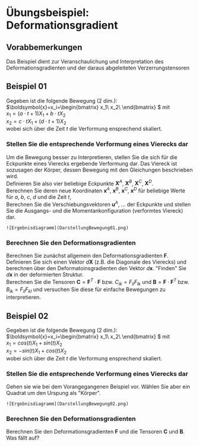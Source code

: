 # Übungsbeispiel: Deformationsgradient

## Vorabbemerkungen
Das Beispiel dient zur Veranschaulichung und Interpretation des Deformationsgradienten und der daraus abgeleiteten Verzerrungstensoren

## Beispiel 01
Gegeben ist die folgende Bewegung (2 dim.):  
$\boldsymbol{x}=x_i=\begin{bmatrix}
x_1\\
x_2\\
\end{bmatrix} $ mit  
${x}_1=(a\cdot t+1)X_1+b\cdot t X_2$  
${x}_2=c\cdot t X_1+(d\cdot t+1) X_2$  
wobei sich über die Zeit $t$ die Verformung ensprechend skaliert. 

### Stellen Sie die entsprechende Verformung eines Vierecks dar
Um die Bewegung besser zu Interpretieren, stellen Sie die sich für die Eckpunkte eines Vierecks ergebende Verformung dar. Das Viereck ist sozusagen der Körper, dessen Bewegung mit den Gleichungen beschrieben wird.  
Definieren Sie also vier beliebige Eckpunkte $\boldsymbol{X}^A$, $\boldsymbol{X}^B$, $\boldsymbol{X}^C$, $\boldsymbol{X}^D$.  
Berechnen Sie deren neue Koordinaten $\boldsymbol{x}^A$, $\boldsymbol{x}^B$, $\boldsymbol{x}^C$, $\boldsymbol{x}^D$ für beliebige Werte für $a$, $b$, $c$, $d$ und die Zeit $t$,  
Berechnen Sie die Verschiebungsvektoren $\boldsymbol{u}^A$, ... der Eckpunkte und stellen Sie die Ausgangs- und die Momentankonfiguration (verformtes Viereck) dar.  


```{dropdown} Hier ist ein Beispiel für die Umsetzung in EXCEL
![Ergebnisdiagramm](DarstellungBewegung01.png)
```

### Berechnen Sie den Deformationsgradienten
Berechnen Sie zunächst allgemein den Deformationsgradienten $\boldsymbol{F}$. Definieren Sie sich einen Vektor $d\boldsymbol{X}$ (z.B. die Diagonale des Vierecks) und berechnen über den Deformatoinsgradienten den Vektor $d\boldsymbol{x}$. "Finden" Sie  $d\boldsymbol{x}$ in der deformierten Struktur.  
Berechnen Sie die Tensoren $\boldsymbol{C}=\boldsymbol{F}^{T}\cdot\boldsymbol{F}$ bzw. $C_{ik}=F_{li} F_{lk}$ und $\boldsymbol{B}=\boldsymbol{F}\cdot\boldsymbol{F}^{T}$ bzw. $B_{ik}=F_{il} F_{kl}$ und versuchen Sie diese für einfache Bewegungen zu interpretieren.


## Beispiel 02
Gegeben ist die folgende Bewegung (2 dim.):  
$\boldsymbol{x}=x_i=\begin{bmatrix}
x_1\\
x_2\\
\end{bmatrix} $ mit  
${x}_1=cos(t) X_1+ sin(t) X_2$  
${x}_2=-sin(t) X_1+cos(t) X_2$  
wobei sich über die Zeit $t$ die Verformung ensprechend skaliert. 

### Stellen Sie die entsprechende Verformung eines Vierecks dar
Gehen sie wie bei dem Vorangegangenen Beispiel vor. Wählen Sie aber ein Quadrat um den Urspung als "Körper".

```{dropdown} Hier ist ein Beispiel für die Umsetzung in EXCEL
![Ergebnisdiagramm](DarstellungBewegung02.png)
```

### Berechnen Sie den Deformationsgradienten
Berechnen Sie den Deformationsgradienten $\boldsymbol{F}$ und die Tensoren $\boldsymbol{C}$ und $\boldsymbol{B}$. Was fällt auf?